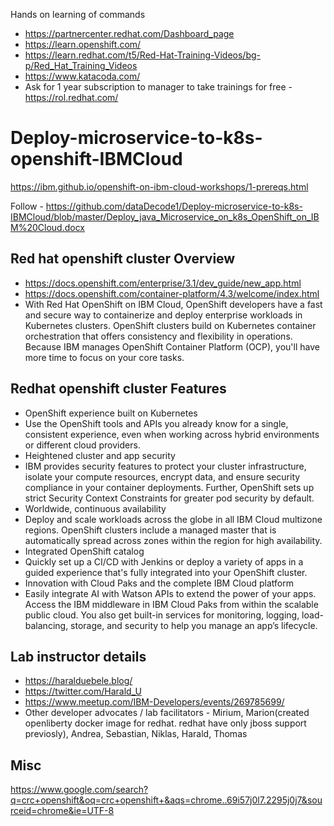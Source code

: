 Hands on learning of commands
- https://partnercenter.redhat.com/Dashboard_page
- https://learn.openshift.com/
- https://learn.redhat.com/t5/Red-Hat-Training-Videos/bg-p/Red_Hat_Training_Videos
- https://www.katacoda.com/
- Ask for 1 year subscription to manager to take trainings for free - https://rol.redhat.com/

# Deploy-microservice-to-k8s-openshift-IBMCloud

https://ibm.github.io/openshift-on-ibm-cloud-workshops/1-prereqs.html

Follow - https://github.com/dataDecode1/Deploy-microservice-to-k8s-IBMCloud/blob/master/Deploy_java_Microservice_on_k8s_OpenShift_on_IBM%20Cloud.docx

## Red hat openshift cluster Overview
- https://docs.openshift.com/enterprise/3.1/dev_guide/new_app.html
- https://docs.openshift.com/container-platform/4.3/welcome/index.html
- With Red Hat OpenShift on IBM Cloud, OpenShift developers have a fast and secure way to containerize and deploy enterprise workloads in Kubernetes clusters. OpenShift clusters build on Kubernetes container orchestration that offers consistency and flexibility in operations. Because IBM manages OpenShift Container Platform (OCP), you'll have more time to focus on your core tasks.

## Redhat openshift cluster Features
- OpenShift experience built on Kubernetes
- Use the OpenShift tools and APIs you already know for a single, consistent experience, even when working across hybrid environments or different cloud providers.
- Heightened cluster and app security
- IBM provides security features to protect your cluster infrastructure, isolate your compute resources, encrypt data, and ensure security compliance in your container deployments. Further, OpenShift sets up strict Security Context Constraints for greater pod security by default.
- Worldwide, continuous availability
- Deploy and scale workloads across the globe in all IBM Cloud multizone regions. OpenShift clusters include a managed master that is automatically spread across zones within the region for high availability.
- Integrated OpenShift catalog
- Quickly set up a CI/CD with Jenkins or deploy a variety of apps in a guided experience that's fully integrated into your OpenShift cluster.
- Innovation with Cloud Paks and the complete IBM Cloud platform
- Easily integrate AI with Watson APIs to extend the power of your apps. Access the IBM middleware in IBM Cloud Paks from within the scalable public cloud. You also get built-in services for monitoring, logging, load-balancing, storage, and security to help you manage an app’s lifecycle.

## Lab instructor details
- https://haralduebele.blog/
- https://twitter.com/Harald_U
- https://www.meetup.com/IBM-Developers/events/269785699/
- Other developer advocates / lab facilitators - Mirium, Marion(created openliberty docker image for redhat. redhat have only jboss support previosly), Andrea, Sebastian, Niklas, Harald, Thomas

## Misc
https://www.google.com/search?q=crc+openshift&oq=crc+openshift+&aqs=chrome..69i57j0l7.2295j0j7&sourceid=chrome&ie=UTF-8
